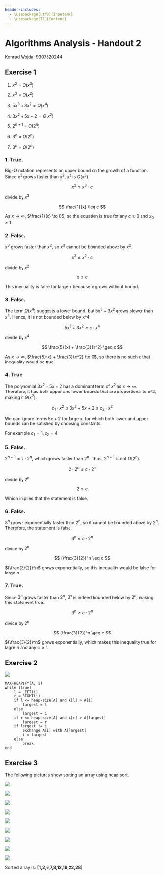 ```yaml
---
header-includes:
  - \usepackage[utf8]{inputenc}
  - \usepackage[T1]{fontenc}
---
```


# Algorithms Analysis - Handout 2

Konrad Wojda, 9307820244

## Exercise 1

1. $x^2 = O(x^3)$

2. $x^3 = O(x^2)$

3. $5x^3 + 3x^2 = \Omega(x^4)$

4. $3x^2 + 5x + 2 = \Theta(x^2)$

5. $2^{n+1} = O(2^n)$

6. $3^n = O(2^n)$

7. $3^n = \Omega(2^n)$


### 1. **True**.

Big-O notation represents an upper bound on the growth of a function. Since $x^3$ grows faster than $x^2$, $x^2$ is $O(x^3)$.

$$
x^2 \leq x^3 \cdot c
$$

divide by $x^3$

$$
\frac{1}{x} \leq c
$$

As $x \to \infty$, $\frac{1}{x} \to 0$, so the equation is true for any $c \geq 0$ and $x_0 \geq 1$.

### 2. **False**.
$x^3$ grows faster than $x^2$, so $x^3$ cannot be bounded above by $x^2$.

$$
x^3 \leq x^2 \cdot c
$$

divide by $x^2$

$$
x \leq c
$$

This inequality is false for large $x$ because $x$ grows without bound.

### 3. **False**.

The term $\Omega(x^4)$ suggests a lower bound, but $5x^3 + 3x^2$ grows slower than $x^4$. Hence, it is not bounded below by x^4.

$$
5x^3 + 3x^2 \geq c \cdot x^4
$$

divide by $x^4$

$$
\frac{5}{x} + \frac{3}{x^2} \geq c
$$

As $x \to \infty$, $\frac{5}{x} + \frac{3}{x^2} \to 0$, so there is no such $c$ that inequality would be true.


### 4. **True**.

The polynomial $3x^2 + 5x + 2$ has a dominant term of $x^2$ as $x \to \infty$. Therefore, it has both upper and lower bounds that are proportional to x^2, making it $\Theta(x^2)$.

$$
c_1 \cdot x^2 \leq 3x^2 + 5x + 2 \leq c_2 \cdot x^2
$$

We can ignore terms $5x + 2$ for large $x$, for which both lower and upper bounds can be satisfied by choosing constants.

For example $c_1 = 1, c_2 = 4$

### 5. **False**.
$2^{n+1} = 2 \cdot 2^n$, which grows faster than $2^n$. Thus, $2^{n+1}$ is not $O(2^n)$.

$$
2 \cdot 2^n \leq c \cdot 2^n
$$

divide by $2^n$

$$
2 \leq c
$$

Which implies that the statement is false.

### 6. **False**.
$3^n$ grows exponentially faster than $2^n$, so it cannot be bounded above by $2^n$. Therefore, the statement is false.

$$
3^n \leq c \cdot 2^n
$$

divice by $2^n$

$$
(\frac{3}{2})^n \leq c
$$

$(\frac{3}{2})^n$ grows exponentially, so this inequality would be false for large $n$

### 7. **True**.

Since $3^n$ grows faster than $2^n$, $3^n$ is indeed bounded below by $2^n$, making this statement true.

$$
3^n \geq c \cdot 2^n
$$

divice by $2^n$

$$
(\frac{3}{2})^n \geq c
$$

$(\frac{3}{2})^n$ grows exponentially, which makes this inequality true for lagre $n$ and any $c \geq 1$.

## Exercise 2

![](image-1.png)

```
MAX-HEAPIFY(A, i)
while (true)
    l = LEFT(i)
    r = RIGHT(i)
    if l <= heap-size[A] and A[l] > A[i]
        largest = l
    else 
        largest = i
    if r <= heap-size[A] and A[r] > A[largest]
        largest = r
    if largest != i
        exchange A[i] with A[largest]
        i = largest
    else
        break
end
```

## Exercise 3

The following pictures show sorting an array using heap sort.

![](./heapsort-imgs/heap1.drawio.png)

![](./heapsort-imgs/heap2.drawio.png)

![](./heapsort-imgs/heap3.drawio.png)

![](./heapsort-imgs/heap4.drawio.png)

![](./heapsort-imgs/heap5.drawio.png)

![](./heapsort-imgs/heap6.drawio.png)

![](./heapsort-imgs/heap7.drawio.png)

![](./heapsort-imgs/heap8.drawio.png)

![](./heapsort-imgs/heap9.drawio.png)

Sorted array is: **[1,2,6,7,8,12,19,22,28]**